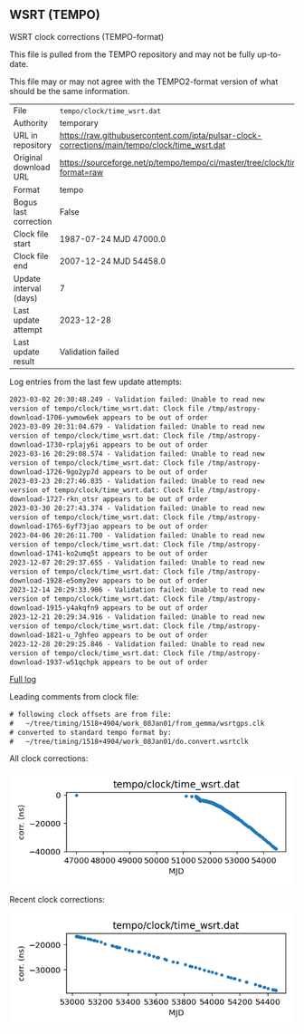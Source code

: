 
## WSRT (TEMPO)

WSRT clock corrections (TEMPO-format)

This file is pulled from the TEMPO repository and may not be fully
up-to-date.

This file may or may not agree with the TEMPO2-format version of what
should be the same information.

|     |     |
|:--- |:--- |
| File | `tempo/clock/time_wsrt.dat` |
| Authority | temporary |
| URL in repository | <https://raw.githubusercontent.com/ipta/pulsar-clock-corrections/main/tempo/clock/time_wsrt.dat> |
| Original download URL | <https://sourceforge.net/p/tempo/tempo/ci/master/tree/clock/time_wsrt.dat?format=raw> |
| Format | tempo |
| Bogus last correction | False |
| Clock file start | 1987-07-24 MJD 47000.0 |
| Clock file end | 2007-12-24 MJD 54458.0 |
| Update interval (days) | 7 |
| Last update attempt | 2023-12-28 |
| Last update result | Validation failed |

Log entries from the last few update attempts:
```
2023-03-02 20:30:48.249 - Validation failed: Unable to read new version of tempo/clock/time_wsrt.dat: Clock file /tmp/astropy-download-1706-ywmow6ek appears to be out of order
2023-03-09 20:31:04.679 - Validation failed: Unable to read new version of tempo/clock/time_wsrt.dat: Clock file /tmp/astropy-download-1730-rplajy6i appears to be out of order
2023-03-16 20:29:08.574 - Validation failed: Unable to read new version of tempo/clock/time_wsrt.dat: Clock file /tmp/astropy-download-1726-9go2yp7d appears to be out of order
2023-03-23 20:27:46.835 - Validation failed: Unable to read new version of tempo/clock/time_wsrt.dat: Clock file /tmp/astropy-download-1727-rkn_otsr appears to be out of order
2023-03-30 20:27:43.374 - Validation failed: Unable to read new version of tempo/clock/time_wsrt.dat: Clock file /tmp/astropy-download-1765-6yf73jao appears to be out of order
2023-04-06 20:26:11.700 - Validation failed: Unable to read new version of tempo/clock/time_wsrt.dat: Clock file /tmp/astropy-download-1741-ko2umq5t appears to be out of order
2023-12-07 20:29:37.655 - Validation failed: Unable to read new version of tempo/clock/time_wsrt.dat: Clock file /tmp/astropy-download-1928-e5omy2ev appears to be out of order
2023-12-14 20:29:33.906 - Validation failed: Unable to read new version of tempo/clock/time_wsrt.dat: Clock file /tmp/astropy-download-1915-y4akqfn9 appears to be out of order
2023-12-21 20:29:34.916 - Validation failed: Unable to read new version of tempo/clock/time_wsrt.dat: Clock file /tmp/astropy-download-1821-u_7ghfeo appears to be out of order
2023-12-28 20:29:25.846 - Validation failed: Unable to read new version of tempo/clock/time_wsrt.dat: Clock file /tmp/astropy-download-1937-w51qchpk appears to be out of order
```
[Full log](https://raw.githubusercontent.com/ipta/pulsar-clock-corrections/main/log/tempo/clock/time_wsrt.dat.log)

Leading comments from clock file:

    # following clock offsets are from file:
    #   ~/tree/timing/1518+4904/work_08Jan01/from_gemma/wsrtgps.clk
    # converted to standard tempo format by:
    #   ~/tree/timing/1518+4904/work_08Jan01/do.convert.wsrtclk



All clock corrections:

![plot of all clock corrections](time_wsrt.dat.png "All corrections")

Recent clock corrections:

![plot of recent clock corrections](time_wsrt.dat.short.png "Recent corrections")

